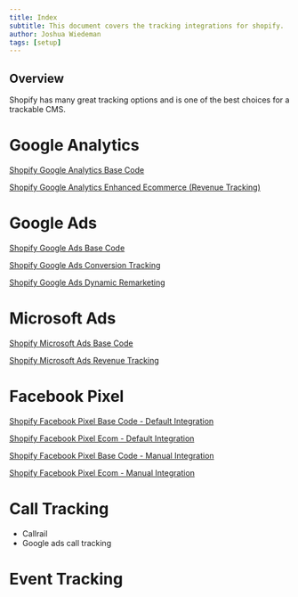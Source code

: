 ```yaml
---
title: Index
subtitle: This document covers the tracking integrations for shopify.
author: Joshua Wiedeman
tags: [setup]
---
```


## Overview
Shopify has many great tracking options and is one of the best choices for a trackable CMS. 

# Google Analytics

[Shopify Google Analytics Base Code]({{site.url}}/articles/shopify-google-analytics-basecode)

[Shopify Google Analytics Enhanced Ecommerce (Revenue Tracking)]({{site.url}}/articles/shopify-google-analytics-basecode)

# Google Ads

[Shopify Google Ads Base Code]({{site.url}}/articles/shopify-google-ads-basecode)

[Shopify Google Ads Conversion Tracking]({{site.url}}/articles/shopify-google-ads-conversiontracking)

[Shopify Google Ads Dynamic Remarketing]({{site.url}}/articles/shopify-google-ads-dynamicremarketing)

# Microsoft Ads

[Shopify Microsoft Ads Base Code]({{site.url}}/articles/shopify-microsoft-ads-basecode)

[Shopify Microsoft Ads Revenue Tracking]({{site.url}}/articles/shopify-microsoft-ads-ecom)




# Facebook Pixel

[Shopify Facebook Pixel Base Code - Default Integration]({{site.url}}/articles/shopify-facebook-pixel-basecode-default)

[Shopify Facebook Pixel Ecom - Default Integration]({{site.url}}/articles/shopify-facebook-pixel-ecom-default)


[Shopify Facebook Pixel Base Code - Manual Integration]({{site.url}}/articles/shopify-facebook-pixel-basecode-manual)

[Shopify Facebook Pixel Ecom - Manual Integration]({{site.url}}/articles/shopify-facebook-pixel-ecom-manual)


# Call Tracking 

- Callrail
- Google ads call tracking


# Event Tracking 